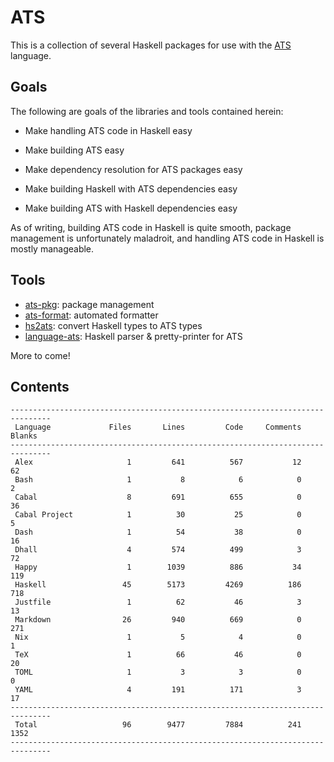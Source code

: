 # ATS

This is a collection of several Haskell packages for use with the
[ATS](http://ats-lang.org/) language.

## Goals

The following are goals of the libraries and tools contained herein:

  * Make handling ATS code in Haskell easy

  * Make building ATS easy

  * Make dependency resolution for ATS packages easy

  * Make building Haskell with ATS dependencies easy

  * Make building ATS with Haskell dependencies easy
  
As of writing, building ATS code in Haskell is quite smooth, package management
is unfortunately maladroit, and handling ATS code in Haskell is mostly
manageable.

## Tools

* [ats-pkg](ats-pkg/README.md): package management
* [ats-format](ats-format/README.md): automated formatter
* [hs2ats](hs2ats/README.md): convert Haskell types to ATS types
* [language-ats](language-ats/README.md): Haskell parser & pretty-printer for ATS

More to come!

## Contents

```
-------------------------------------------------------------------------------
 Language             Files       Lines         Code     Comments       Blanks
-------------------------------------------------------------------------------
 Alex                     1         641          567           12           62
 Bash                     1           8            6            0            2
 Cabal                    8         691          655            0           36
 Cabal Project            1          30           25            0            5
 Dash                     1          54           38            0           16
 Dhall                    4         574          499            3           72
 Happy                    1        1039          886           34          119
 Haskell                 45        5173         4269          186          718
 Justfile                 1          62           46            3           13
 Markdown                26         940          669            0          271
 Nix                      1           5            4            0            1
 TeX                      1          66           46            0           20
 TOML                     1           3            3            0            0
 YAML                     4         191          171            3           17
-------------------------------------------------------------------------------
 Total                   96        9477         7884          241         1352
-------------------------------------------------------------------------------
```
